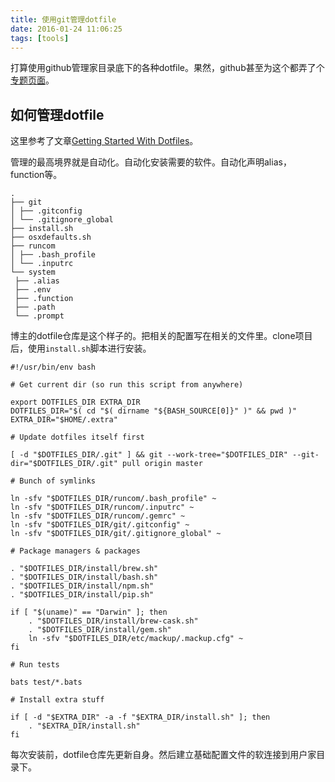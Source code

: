 ```yaml
---
title: 使用git管理dotfile
date: 2016-01-24 11:06:25
tags: [tools]
---
```


打算使用github管理家目录底下的各种dotfile。果然，github甚至为这个都弄了个[专题页面][github_dotfile]。

## 如何管理dotfile

这里参考了文章[Getting Started With Dotfiles][get_start_with_dotfile]。

管理的最高境界就是自动化。自动化安装需要的软件。自动化声明alias，function等。

```
.
├── git
│ ├── .gitconfig
│ └── .gitignore_global
├── install.sh
├── osxdefaults.sh
├── runcom
│ ├── .bash_profile
│ └── .inputrc
└── system
 ├── .alias
 ├── .env
 ├── .function
 ├── .path
 └── .prompt
```

博主的dotfile仓库是这个样子的。把相关的配置写在相关的文件里。clone项目后，使用`install.sh`脚本进行安装。

```
#!/usr/bin/env bash

# Get current dir (so run this script from anywhere)

export DOTFILES_DIR EXTRA_DIR
DOTFILES_DIR="$( cd "$( dirname "${BASH_SOURCE[0]}" )" && pwd )"
EXTRA_DIR="$HOME/.extra"

# Update dotfiles itself first

[ -d "$DOTFILES_DIR/.git" ] && git --work-tree="$DOTFILES_DIR" --git-dir="$DOTFILES_DIR/.git" pull origin master

# Bunch of symlinks

ln -sfv "$DOTFILES_DIR/runcom/.bash_profile" ~
ln -sfv "$DOTFILES_DIR/runcom/.inputrc" ~
ln -sfv "$DOTFILES_DIR/runcom/.gemrc" ~
ln -sfv "$DOTFILES_DIR/git/.gitconfig" ~
ln -sfv "$DOTFILES_DIR/git/.gitignore_global" ~

# Package managers & packages

. "$DOTFILES_DIR/install/brew.sh"
. "$DOTFILES_DIR/install/bash.sh"
. "$DOTFILES_DIR/install/npm.sh"
. "$DOTFILES_DIR/install/pip.sh"

if [ "$(uname)" == "Darwin" ]; then
    . "$DOTFILES_DIR/install/brew-cask.sh"
    . "$DOTFILES_DIR/install/gem.sh"
    ln -sfv "$DOTFILES_DIR/etc/mackup/.mackup.cfg" ~
fi

# Run tests

bats test/*.bats

# Install extra stuff

if [ -d "$EXTRA_DIR" -a -f "$EXTRA_DIR/install.sh" ]; then
    . "$EXTRA_DIR/install.sh"
fi
```

每次安装前，dotfile仓库先更新自身。然后建立基础配置文件的软连接到用户家目录下。


[github_dotfile]: https://dotfiles.github.io/ "GitHub does dotfiles - dotfiles.github.io"
[get_start_with_dotfile]: https://medium.com/@webprolific/getting-started-with-dotfiles-43c3602fd789#.vxz4mv5sx "Getting Started With Dotfiles"


